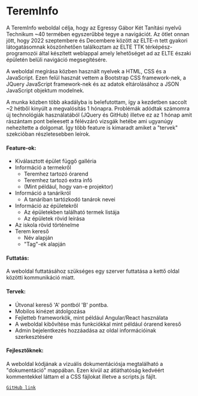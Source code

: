 # TeremInfo

A TeremInfo weboldal célja, hogy az Egressy Gábor Két Tanítási nyelvű Technikum ~40 termében egyszerűbbé tegye a navigációt. 
Az ötlet onnan jött, hogy 2022 szeptembere és Decembere között az ELTE-n tett gyakori látogatásomnak köszönhetően találkoztam az ELTE TTK térképész-programozói által készített weblappal amely lehetőséget ad az ELTE északi épületén belüli navigáció megsegítésére. 

A weboldal megírása közben használt nyelvek a HTML, CSS és a JavaScript. Ezen felül hasznát vettem a Bootstrap CSS framework-nek, a JQuery JavaScript framework-nek és az adatok eltárolásához a JSON JavaScript objektum modelnek.

A munka közben több akadályba is belefutottam, így a kezdetben saccolt ~2 hétből kinyúlt a megvalósítás 1 hónapra. Problémák adódtak számomra új technológiák használatából (JQuery és GitHub) illetve ez az 1 hónap amit rászántam pont beleesett a félévzáró vizsgák hetébe ami ugyanúgy nehezítette a dolgomat.
Így több feature is kimaradt amiket a "tervek" szekcióban részletesebben leírok.


#### Feature-ok:
* Kiválasztott épület függő galléria
* Információ a termekről
  * Teremhez tartozó órarend
  * Teremhez tartozó extra infó
  * (Mint például, hogy van-e projektor)
* Információ a tanárikról
  * A tanáriban tartózkodó tanárok nevei
* Információ az épületekről
  * Az épületekben található termek listája
  * Az épületek rövid leírása
* Az iskola rövid történelme
* Terem kereső
  * Név alapján
  * "Tag"-ek alapján
#### Futtatás:
A weboldal futtatásához szükséges egy szerver futtatása a kettő oldal közötti kommunikáció miatt.


#### Tervek:
* Útvonal kereső 'A' pontból 'B' pontba.
* Mobilos kinézet átdolgozása
* Fejletteb frameworkök, mint például Angular/React használata
* A weboldal kibővítése más funkciókkal mint például órarend kereső
* Admin bejelentkezés hozzáadása az oldal információinak szerkesztésére

#### Fejlesztőknek:
A weboldal kódjának a vizuális dokumentációsja megtalálható a "dokumentáció" mappában. Ezen kívül az átláthatóság kedvéért kommentekkel láttam el a CSS fájlokat illetve a scripts.js fájlt.


[`GitHub link`](https://github.com/Vikhun15/TeremInfo)